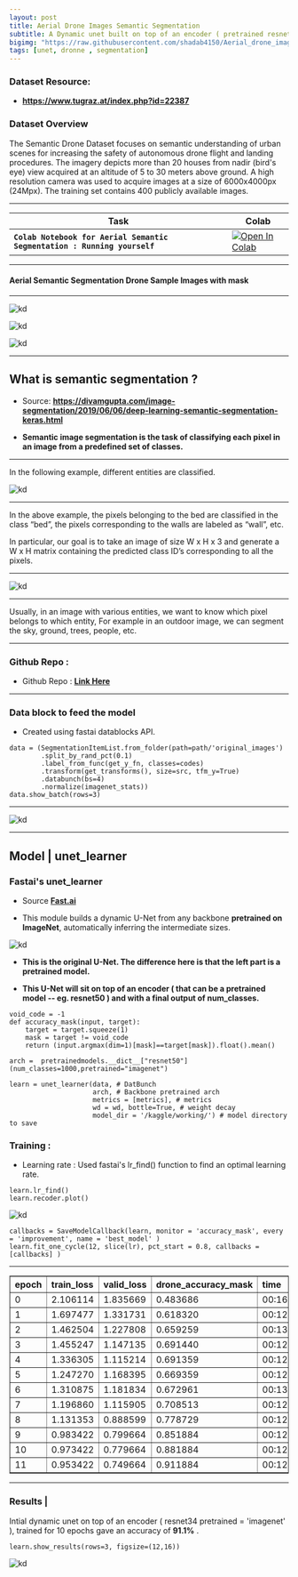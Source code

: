 ```yaml
---
layout: post
title: Aerial Drone Images Semantic Segmentation
subtitle: A Dynamic unet built on top of an encoder ( pretrained resnet50 ), with a final output of num_classes.
bigimg: "https://raw.githubusercontent.com/shadab4150/Aerial_drone_image_segmentation/master/image_drone/drone5.png"
tags: [unet, dronne , segmentation]
---
```


### Dataset Resource: 

* **https://www.tugraz.at/index.php?id=22387**

### Dataset Overview


The Semantic Drone Dataset focuses on semantic understanding of urban scenes for increasing the safety of autonomous drone flight and landing procedures. The imagery depicts more than 20 houses from nadir (bird's eye) view acquired at an altitude of 5 to 30 meters above ground. A high resolution camera was used to acquire images at a size of 6000x4000px (24Mpx). The training set contains 400 publicly available images.

***
| Task | Colab
|---|---|
| **`Colab Notebook for Aerial Semantic Segmentation : Running yourself`** | [![Open In Colab](https://colab.research.google.com/assets/colab-badge.svg)](https://colab.research.google.com/drive/1BXoew0VpMxWu1a0RKoV18iqz9SkkfnrI?usp=sharing)
***

#### Aerial Semantic Segmentation Drone Sample Images with mask

***

![kd](https://raw.githubusercontent.com/shadab4150/Aerial_drone_image_segmentation/master/image_drone/drone1.png)

![kd](https://raw.githubusercontent.com/shadab4150/Aerial_drone_image_segmentation/master/image_drone/drone5.png)

![kd](https://raw.githubusercontent.com/shadab4150/Aerial_drone_image_segmentation/master/image_drone/drone4.png)

***


## What is semantic segmentation ?

* Source: **https://divamgupta.com/image-segmentation/2019/06/06/deep-learning-semantic-segmentation-keras.html**

* **Semantic image segmentation is the task of classifying each pixel in an image from a predefined set of classes.**

***

In the following example, different entities are classified.

![kd](https://divamgupta.com/assets/images/posts/imgseg/image15.png?style=centerme)


***


In the above example, the pixels belonging to the bed are classified in the class “bed”, the pixels corresponding to the walls are labeled as “wall”, etc.

In particular, our goal is to take an image of size W x H x 3 and generate a W x H matrix containing the predicted class ID’s corresponding to all the pixels.

***
![kd](https://divamgupta.com/assets/images/posts/imgseg/image14.png?style=centerme)

***

Usually, in an image with various entities, we want to know which pixel belongs to which entity, For example in an outdoor image, we can segment the sky, ground, trees, people, etc.


***

### Github Repo : 

* Github Repo : [**Link Here**](https://github.com/shadab4150/Aerial_drone_image_segmentation/blob/master/Aerial_Drone_semantic_image_segmentation%20_%20Fast/Aerial_Drone_semantic_image_segmentation%20_%20Fast.md)

***

### Data block to feed the model
* Created using fastai datablocks API.
```
data = (SegmentationItemList.from_folder(path=path/'original_images')  
        .split_by_rand_pct(0.1)                         
        .label_from_func(get_y_fn, classes=codes)      
        .transform(get_transforms(), size=src, tfm_y=True)   
        .databunch(bs=4)                                   
        .normalize(imagenet_stats))            
data.show_batch(rows=3)
```
***
![kd](https://raw.githubusercontent.com/shadab4150/Aerial_drone_image_segmentation/master/image_drone/data_block_drone.png)

***
## Model | unet_learner

### Fastai's unet_learner
* Source [**Fast.ai**](www.fast.ai)

* This module builds a dynamic U-Net from any backbone **pretrained on ImageNet**, automatically inferring the intermediate sizes.

![kd](http://deeplearning.net/tutorial/_images/unet.jpg)

* **This is the original U-Net. The difference here is that the left part is a pretrained model.**

* **This U-Net will sit on top of an encoder ( that can be a pretrained model -- eg. resnet50 ) and with a final output of num_classes.**

```
void_code = -1
def accuracy_mask(input, target):
    target = target.squeeze(1)
    mask = target != void_code
    return (input.argmax(dim=1)[mask]==target[mask]).float().mean()

arch =  pretrainedmodels.__dict__["resnet50"](num_classes=1000,pretrained="imagenet")

learn = unet_learner(data, # DatBunch
                     arch, # Backbone pretrained arch
                     metrics = [metrics], # metrics
                     wd = wd, bottle=True, # weight decay
                     model_dir = '/kaggle/working/') # model directory to save
```
### Training :
* Learning rate : Used fastai's lr_find() function to find an optimal learning rate.

```
learn.lr_find()
learn.recoder.plot()
```
![kd](https://raw.githubusercontent.com/shadab4150/Aerial_drone_image_segmentation/master/image_drone/lr_finder.png)

```
callbacks = SaveModelCallback(learn, monitor = 'accuracy_mask', every = 'improvement', name = 'best_model' )
learn.fit_one_cycle(12, slice(lr), pct_start = 0.8, callbacks = [callbacks] )
```
***

<table border="1" class="dataframe">
  <thead>
    <tr style="text-align: left;">
      <th>epoch</th>
      <th>train_loss</th>
      <th>valid_loss</th>
      <th>drone_accuracy_mask</th>
      <th>time</th>
    </tr>
  </thead>
  <tbody>
    <tr>
      <td>0</td>
      <td>2.106114</td>
      <td>1.835669</td>
      <td>0.483686</td>
      <td>00:16</td>
    </tr>
    <tr>
      <td>1</td>
      <td>1.697477</td>
      <td>1.331731</td>
      <td>0.618320</td>
      <td>00:12</td>
    </tr>
    <tr>
      <td>2</td>
      <td>1.462504</td>
      <td>1.227808</td>
      <td>0.659259</td>
      <td>00:13</td>
    </tr>
    <tr>
      <td>3</td>
      <td>1.455247</td>
      <td>1.147135</td>
      <td>0.691440</td>
      <td>00:12</td>
    </tr>
    <tr>
      <td>4</td>
      <td>1.336305</td>
      <td>1.115214</td>
      <td>0.691359</td>
      <td>00:12</td>
    </tr>
    <tr>
      <td>5</td>
      <td>1.247270</td>
      <td>1.168395</td>
      <td>0.669359</td>
      <td>00:12</td>
    </tr>
    <tr>
      <td>6</td>
      <td>1.310875</td>
      <td>1.181834</td>
      <td>0.672961</td>
      <td>00:13</td>
    </tr>
    <tr>
      <td>7</td>
      <td>1.196860</td>
      <td>1.115905</td>
      <td>0.708513</td>
      <td>00:12</td>
    </tr>
    <tr>
      <td>8</td>
      <td>1.131353</td>
      <td>0.888599</td>
      <td>0.778729</td>
      <td>00:12</td>
    </tr>
    <tr>
      <td>9</td>
      <td>0.983422</td>
      <td>0.799664</td>
      <td>0.851884</td>
      <td>00:12</td>
    </tr>
     <tr>
      <td>10</td>
      <td>0.973422</td>
      <td>0.779664</td>
      <td>0.881884</td>
      <td>00:12</td>
    </tr>
    <tr>
      <td>11</td>
      <td>0.953422</td>
      <td>0.749664</td>
      <td>0.911884</td>
      <td>00:12</td>
    </tr>
  </tbody>
</table>

***

### Results |

Intial dynamic unet on top of an encoder ( resnet34 pretrained = 'imagenet' ), trained for 10 epochs gave an accuracy of **91.1%** .
```
learn.show_results(rows=3, figsize=(12,16))

```
![kd](https://raw.githubusercontent.com/shadab4150/Aerial_drone_image_segmentation/master/image_drone/results_drone.png)
